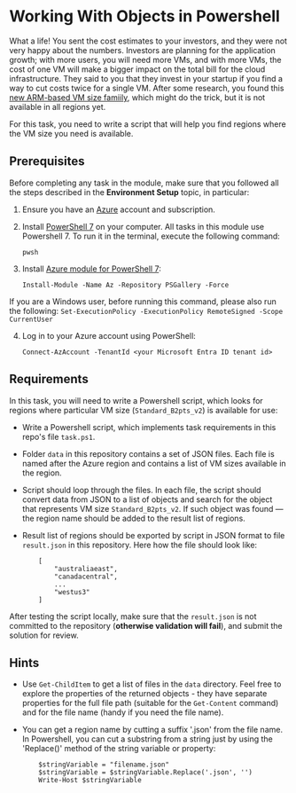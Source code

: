 # Working With Objects in Powershell

What a life! You sent the cost estimates to your investors, and they were not very happy about the numbers. Investors are planning for the application growth; with more users, you will need more VMs, and with more VMs, the cost of one VM will make a bigger impact on the total bill for the cloud infrastructure. They said to you that they invest in your startup if you find a way to cut costs twice for a single VM. After some research, you found this [new ARM-based VM size famiily](https://learn.microsoft.com/en-us/azure/virtual-machines/bpsv2-arm), which might do the trick, but it is not available in all regions yet. 

For this task, you need to write a script that will help you find regions where the VM size you need is available.

## Prerequisites

Before completing any task in the module, make sure that you followed all the steps described in the **Environment Setup** topic, in particular: 

1. Ensure you have an [Azure](https://azure.microsoft.com/en-us/free/) account and subscription.

2. Install [PowerShell 7](https://learn.microsoft.com/en-us/powershell/scripting/install/installing-powershell?view=powershell-7.4) on your computer. All tasks in this module use Powershell 7. To run it in the terminal, execute the following command: 
    ```
    pwsh
    ```

3. Install [Azure module for PowerShell 7](https://learn.microsoft.com/en-us/powershell/azure/install-azure-powershell?view=azps-11.3.0): 
    ```
    Install-Module -Name Az -Repository PSGallery -Force
    ```
If you are a Windows user, before running this command, please also run the following: 
    ```
    Set-ExecutionPolicy -ExecutionPolicy RemoteSigned -Scope CurrentUser
    ```

4. Log in to your Azure account using PowerShell:
    ```
    Connect-AzAccount -TenantId <your Microsoft Entra ID tenant id>
    ```

## Requirements

In this task, you will need to write a Powershell script, which looks for regions where particular VM size (`Standard_B2pts_v2`) is available for use: 

- Write a Powershell script, which implements task requirements in this repo's file `task.ps1`.  

- Folder `data` in this repository contains a set of JSON files. Each file is named after the Azure region and contains a list of VM sizes available in the region. 

- Script should loop through the files. In each file, the script should convert data from JSON to a list of objects and search for the object that represents VM size `Standard_B2pts_v2`. If such object was found — the region name should be added to the result list of regions. 

- Result list of regions should be exported by script in JSON format to file `result.json` in this repository. Here how the file should look like:
    ```
        [
            "australiaeast",
            "canadacentral",
            ...
            "westus3"
        ]
    ```

After testing the script locally, make sure that the `result.json` is not committed to the repository (**otherwise validation will fail**), and submit the solution for review.  

## Hints 

- Use `Get-ChildItem` to get a list of files in the `data` directory. Feel free to explore the properties of the returned objects - they have separate properties for the full file path (suitable for the `Get-Content` command) and for the file name (handy if you need the file name). 

- You can get a region name by cutting a suffix '.json' from the file name. In Powershell, you can cut a substring from a string just by using the 'Replace()' method of the string variable or property:
  
    ```
        $stringVariable = "filename.json"
        $stringVariable = $stringVariable.Replace('.json', '')
        Write-Host $stringVariable
    ```
